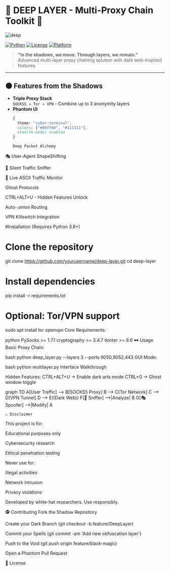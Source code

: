 # 🔮 DEEP LAYER - Multi-Proxy Chain Toolkit 🔗

![deep](https://github.com/user-attachments/assets/efc9b712-9c7d-4770-98dc-a547b90bca4d)


[![Python](https://img.shields.io/badge/Python-3.8%2B-black?style=flat&logo=python&logoColor=green)](https://www.python.org/)
[![License](https://img.shields.io/badge/License-Hacker's_Code-black?style=flat&logo=heart&logoColor=red)](LICENSE)
[![Platform](https://img.shields.io/badge/OS-Linux%20|%20Windows%20|%20macOS-black?style=flat&logo=linux&logoColor=white)]()

> **"In the shadows, we move. Through layers, we remain."**  
> Advanced multi-layer proxy chaining solution with dark web-inspired features

---

## 🌑 Features from the Shadows

- **Triple Proxy Stack**  
  `SOCKS5 » Tor » VPN` - Combine up to 3 anonymity layers
- **Phantom UI**  
  ```css
  { 
    theme: "cyber-terminal", 
    colors: ["#00ff00", "#111111"], 
    stealth-mode: enabled 
  }

  Deep Packet Alchemy

🎭 User-Agent ShapeShifting

📡 Silent Traffic Sniffer

🔄 Live ASCII Traffic Monitor

Ghost Protocols

CTRL+ALT+U - Hidden Features Unlock

Auto-.onion Routing

VPN Killswitch Integration

#Installation (Requires Python 3.8+)
# Clone the repository
git clone https://github.com/yourusername/deep-layer.git
cd deep-layer

# Install dependencies
pip install -r requirements.txt

# Optional: Tor/VPN support
sudo apt install tor openvpn
Core Requirements:

python
PySocks >= 1.7.1
cryptography >= 3.4.7
tkinter >= 8.6
🕶 Usage
Basic Proxy Chain:

bash
python deep_layer.py --layers 3 --ports 9050,9052,443
GUI Mode:

bash
python multilayer.py
Interface Walkthrough

Hidden Features:
CTRL+ALT+U → Enable dark arts mode
CTRL+G → Ghost window toggle

graph TD
    A[User Traffic] --> B[SOCKS5 Proxy]
    B --> C[Tor Network]
    C --> D[VPN Tunnel]
    D --> E((Dark Web))
    F[📡 Sniffer] -->|Analyze| B
    G[🎭 Spoofer] -->|Modify| A


    ⚠️ Disclaimer
This project is for:

Educational purposes only

Cybersecurity research

Ethical penetration testing

Never use for:

Illegal activities

Network intrusion

Privacy violations

Developed by white-hat researchers. Use responsibly.

🕵️ Contributing
Fork the Shadow Repository

Create your Dark Branch (git checkout -b feature/DeepLayer)

Commit your Spells (git commit -am 'Add new obfuscation layer')

Push to the Void (git push origin feature/black-magic)

Open a Phantom Pull Request

🔐 License





